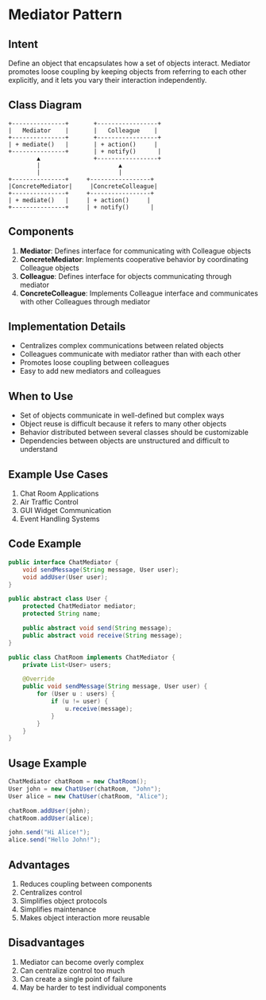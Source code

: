 # Mediator Pattern

## Intent
Define an object that encapsulates how a set of objects interact. Mediator promotes loose coupling by keeping objects from referring to each other explicitly, and it lets you vary their interaction independently.

## Class Diagram
```
+---------------+       +-----------------+
|   Mediator    |       |   Colleague    |
+---------------+       +-----------------+
| + mediate()   |       | + action()     |
+---------------+       | + notify()      |
        ▲               +-----------------+
        |                      ▲
        |                      |
+---------------+     +-----------------+
|ConcreteMediator|     |ConcreteColleague|
+---------------+     +-----------------+
| + mediate()   |     | + action()     |
+---------------+     | + notify()      |
```

## Components
1. **Mediator**: Defines interface for communicating with Colleague objects
2. **ConcreteMediator**: Implements cooperative behavior by coordinating Colleague objects
3. **Colleague**: Defines interface for objects communicating through mediator
4. **ConcreteColleague**: Implements Colleague interface and communicates with other Colleagues through mediator

## Implementation Details
- Centralizes complex communications between related objects
- Colleagues communicate with mediator rather than with each other
- Promotes loose coupling between colleagues
- Easy to add new mediators and colleagues

## When to Use
- Set of objects communicate in well-defined but complex ways
- Object reuse is difficult because it refers to many other objects
- Behavior distributed between several classes should be customizable
- Dependencies between objects are unstructured and difficult to understand

## Example Use Cases
1. Chat Room Applications
2. Air Traffic Control
3. GUI Widget Communication
4. Event Handling Systems

## Code Example
```java
public interface ChatMediator {
    void sendMessage(String message, User user);
    void addUser(User user);
}

public abstract class User {
    protected ChatMediator mediator;
    protected String name;

    public abstract void send(String message);
    public abstract void receive(String message);
}

public class ChatRoom implements ChatMediator {
    private List<User> users;

    @Override
    public void sendMessage(String message, User user) {
        for (User u : users) {
            if (u != user) {
                u.receive(message);
            }
        }
    }
}
```

## Usage Example
```java
ChatMediator chatRoom = new ChatRoom();
User john = new ChatUser(chatRoom, "John");
User alice = new ChatUser(chatRoom, "Alice");

chatRoom.addUser(john);
chatRoom.addUser(alice);

john.send("Hi Alice!");
alice.send("Hello John!");
```

## Advantages
1. Reduces coupling between components
2. Centralizes control
3. Simplifies object protocols
4. Simplifies maintenance
5. Makes object interaction more reusable

## Disadvantages
1. Mediator can become overly complex
2. Can centralize control too much
3. Can create a single point of failure
4. May be harder to test individual components
